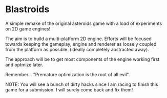 Blastroids
==========

A simple remake of the original asteroids game with a load of experiments on 2D game engines!

The aim is to build a multi-platform 2D engine. Efforts will be focused towards keeping the gameplay,
engine and renderer as loosely coupled from the platform as possible. (ideally completely abstracted away).

The approach will be to get most components of the engine working first and optmize later.

Remember... "Premature optimization is the root of all evil".

NOTE: You will see a bunch of dirty hacks since I am racing to finish this game for a submission.
I will surely come back and fix them!